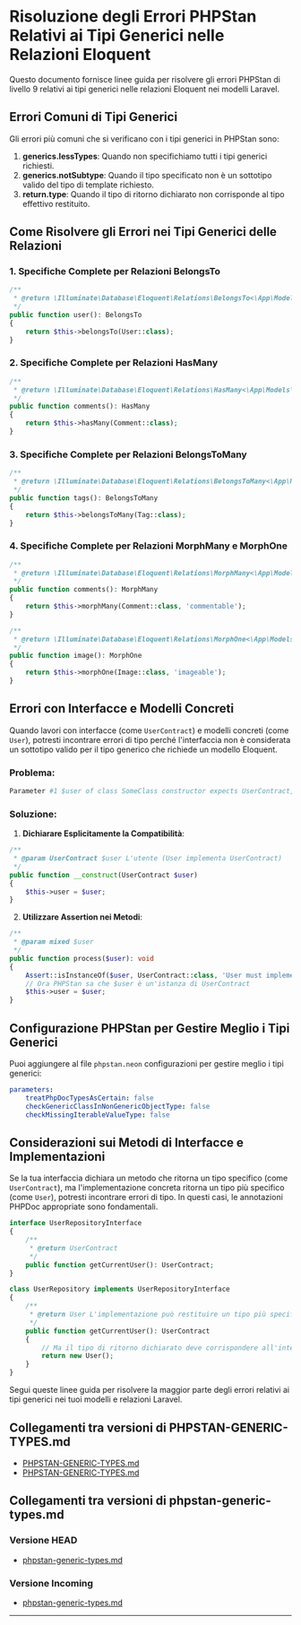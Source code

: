 # Risoluzione degli Errori PHPStan Relativi ai Tipi Generici nelle Relazioni Eloquent

Questo documento fornisce linee guida per risolvere gli errori PHPStan di livello 9 relativi ai tipi generici nelle relazioni Eloquent nei modelli Laravel.

## Errori Comuni di Tipi Generici

Gli errori più comuni che si verificano con i tipi generici in PHPStan sono:

1. **generics.lessTypes**: Quando non specifichiamo tutti i tipi generici richiesti.
2. **generics.notSubtype**: Quando il tipo specificato non è un sottotipo valido del tipo di template richiesto.
3. **return.type**: Quando il tipo di ritorno dichiarato non corrisponde al tipo effettivo restituito.

## Come Risolvere gli Errori nei Tipi Generici delle Relazioni

### 1. Specifiche Complete per Relazioni BelongsTo

```php
/**
 * @return \Illuminate\Database\Eloquent\Relations\BelongsTo<\App\Models\User, \App\Models\Profile>
 */
public function user(): BelongsTo
{
    return $this->belongsTo(User::class);
}
```

### 2. Specifiche Complete per Relazioni HasMany

```php
/**
 * @return \Illuminate\Database\Eloquent\Relations\HasMany<\App\Models\Comment, \App\Models\Post>
 */
public function comments(): HasMany
{
    return $this->hasMany(Comment::class);
}
```

### 3. Specifiche Complete per Relazioni BelongsToMany

```php
/**
 * @return \Illuminate\Database\Eloquent\Relations\BelongsToMany<\App\Models\Tag, \App\Models\Post>
 */
public function tags(): BelongsToMany
{
    return $this->belongsToMany(Tag::class);
}
```

### 4. Specifiche Complete per Relazioni MorphMany e MorphOne

```php
/**
 * @return \Illuminate\Database\Eloquent\Relations\MorphMany<\App\Models\Comment, \App\Models\Post>
 */
public function comments(): MorphMany
{
    return $this->morphMany(Comment::class, 'commentable');
}

/**
 * @return \Illuminate\Database\Eloquent\Relations\MorphOne<\App\Models\Image, \App\Models\Post>
 */
public function image(): MorphOne
{
    return $this->morphOne(Image::class, 'imageable');
}
```

## Errori con Interfacce e Modelli Concreti

Quando lavori con interfacce (come `UserContract`) e modelli concreti (come `User`), potresti incontrare errori di tipo perché l'interfaccia non è considerata un sottotipo valido per il tipo generico che richiede un modello Eloquent.

### Problema:

```php
Parameter #1 $user of class SomeClass constructor expects UserContract, User given.
```

### Soluzione:

1. **Dichiarare Esplicitamente la Compatibilità**:

```php
/**
 * @param UserContract $user L'utente (User implementa UserContract)
 */
public function __construct(UserContract $user)
{
    $this->user = $user;
}
```

2. **Utilizzare Assertion nei Metodi**:

```php
/**
 * @param mixed $user
 */
public function process($user): void
{
    Assert::isInstanceOf($user, UserContract::class, 'User must implement UserContract');
    // Ora PHPStan sa che $user è un'istanza di UserContract
    $this->user = $user;
}
```

## Configurazione PHPStan per Gestire Meglio i Tipi Generici

Puoi aggiungere al file `phpstan.neon` configurazioni per gestire meglio i tipi generici:

```yaml
parameters:
    treatPhpDocTypesAsCertain: false
    checkGenericClassInNonGenericObjectType: false
    checkMissingIterableValueType: false
```

## Considerazioni sui Metodi di Interfacce e Implementazioni

Se la tua interfaccia dichiara un metodo che ritorna un tipo specifico (come `UserContract`), ma l'implementazione concreta ritorna un tipo più specifico (come `User`), potresti incontrare errori di tipo. In questi casi, le annotazioni PHPDoc appropriate sono fondamentali.

```php
interface UserRepositoryInterface
{
    /**
     * @return UserContract
     */
    public function getCurrentUser(): UserContract;
}

class UserRepository implements UserRepositoryInterface
{
    /**
     * @return User L'implementazione può restituire un tipo più specifico 
     */
    public function getCurrentUser(): UserContract
    {
        // Ma il tipo di ritorno dichiarato deve corrispondere all'interfaccia
        return new User();
    }
}
```

Segui queste linee guida per risolvere la maggior parte degli errori relativi ai tipi generici nei tuoi modelli e relazioni Laravel. 
## Collegamenti tra versioni di PHPSTAN-GENERIC-TYPES.md
* [PHPSTAN-GENERIC-TYPES.md](../../../Xot/docs/phpstan/PHPSTAN-GENERIC-TYPES.md)
* [PHPSTAN-GENERIC-TYPES.md](../../../Xot/docs/PHPSTAN-GENERIC-TYPES.md)


## Collegamenti tra versioni di phpstan-generic-types.md
### Versione HEAD

* [phpstan-generic-types.md](../phpstan-generic-types.md)

### Versione Incoming

* [phpstan-generic-types.md](phpstan/phpstan-generic-types.md)

---


